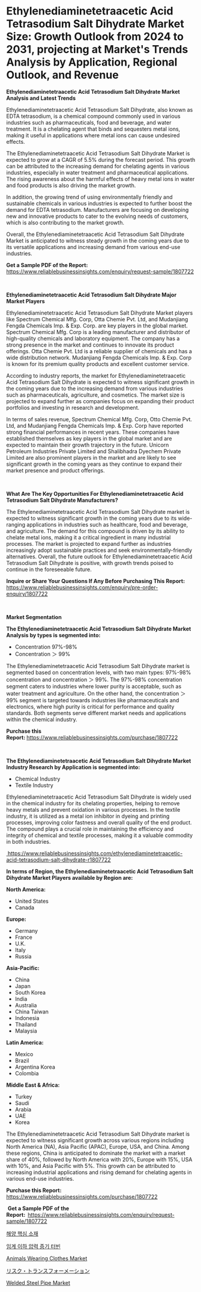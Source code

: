 <p><h1>Ethylenediaminetetraacetic Acid Tetrasodium Salt Dihydrate Market Size: Growth Outlook from 2024 to 2031, projecting at Market's Trends Analysis by Application, Regional Outlook, and Revenue</h1></p><p><strong>Ethylenediaminetetraacetic Acid Tetrasodium Salt Dihydrate Market Analysis and Latest Trends</strong></p>
<p><p>Ethylenediaminetetraacetic Acid Tetrasodium Salt Dihydrate, also known as EDTA tetrasodium, is a chemical compound commonly used in various industries such as pharmaceuticals, food and beverage, and water treatment. It is a chelating agent that binds and sequesters metal ions, making it useful in applications where metal ions can cause undesired effects.</p><p>The Ethylenediaminetetraacetic Acid Tetrasodium Salt Dihydrate Market is expected to grow at a CAGR of 5.5% during the forecast period. This growth can be attributed to the increasing demand for chelating agents in various industries, especially in water treatment and pharmaceutical applications. The rising awareness about the harmful effects of heavy metal ions in water and food products is also driving the market growth.</p><p>In addition, the growing trend of using environmentally friendly and sustainable chemicals in various industries is expected to further boost the demand for EDTA tetrasodium. Manufacturers are focusing on developing new and innovative products to cater to the evolving needs of customers, which is also contributing to the market growth.</p><p>Overall, the Ethylenediaminetetraacetic Acid Tetrasodium Salt Dihydrate Market is anticipated to witness steady growth in the coming years due to its versatile applications and increasing demand from various end-use industries.</p></p>
<p><strong>Get a Sample PDF of the Report:&nbsp;</strong> <a href="https://www.reliablebusinessinsights.com/enquiry/request-sample/1807722">https://www.reliablebusinessinsights.com/enquiry/request-sample/1807722</a></p>
<p>&nbsp;</p>
<p><strong>Ethylenediaminetetraacetic Acid Tetrasodium Salt Dihydrate Major Market Players</strong></p>
<p><p>Ethylenediaminetetraacetic Acid Tetrasodium Salt Dihydrate Market players like Spectrum Chemical Mfg. Corp, Otta Chemie Pvt. Ltd, and Mudanjiang Fengda Chemicals Imp. & Exp. Corp. are key players in the global market. Spectrum Chemical Mfg. Corp is a leading manufacturer and distributor of high-quality chemicals and laboratory equipment. The company has a strong presence in the market and continues to innovate its product offerings. Otta Chemie Pvt. Ltd is a reliable supplier of chemicals and has a wide distribution network. Mudanjiang Fengda Chemicals Imp. & Exp. Corp is known for its premium quality products and excellent customer service.</p><p>According to industry reports, the market for Ethylenediaminetetraacetic Acid Tetrasodium Salt Dihydrate is expected to witness significant growth in the coming years due to the increasing demand from various industries such as pharmaceuticals, agriculture, and cosmetics. The market size is projected to expand further as companies focus on expanding their product portfolios and investing in research and development.</p><p>In terms of sales revenue, Spectrum Chemical Mfg. Corp, Otto Chemie Pvt. Ltd, and Mudanjiang Fengda Chemicals Imp. & Exp. Corp have reported strong financial performances in recent years. These companies have established themselves as key players in the global market and are expected to maintain their growth trajectory in the future. Unicorn Petroleum Industries Private Limited and Shalibhadra Dyechem Private Limited are also prominent players in the market and are likely to see significant growth in the coming years as they continue to expand their market presence and product offerings.</p></p>
<p>&nbsp;</p>
<p><strong>What Are The Key Opportunities For Ethylenediaminetetraacetic Acid Tetrasodium Salt Dihydrate Manufacturers?</strong></p>
<p><p>The Ethylenediaminetetraacetic Acid Tetrasodium Salt Dihydrate market is expected to witness significant growth in the coming years due to its wide-ranging applications in industries such as healthcare, food and beverage, and agriculture. The demand for this compound is driven by its ability to chelate metal ions, making it a critical ingredient in many industrial processes. The market is projected to expand further as industries increasingly adopt sustainable practices and seek environmentally-friendly alternatives. Overall, the future outlook for Ethylenediaminetetraacetic Acid Tetrasodium Salt Dihydrate is positive, with growth trends poised to continue in the foreseeable future.</p></p>
<p><strong>Inquire or Share Your Questions If Any Before Purchasing This Report:</strong> <a href="https://www.reliablebusinessinsights.com/enquiry/pre-order-enquiry/1807722">https://www.reliablebusinessinsights.com/enquiry/pre-order-enquiry/1807722</a></p>
<p>&nbsp;</p>
<p><strong>Market Segmentation</strong></p>
<p><strong>The Ethylenediaminetetraacetic Acid Tetrasodium Salt Dihydrate Market Analysis by types is segmented into:</strong></p>
<p><ul><li>Concentration 97%-98%</li><li>Concentration ＞ 99%</li></ul></p>
<p><p>The Ethylenediaminetetraacetic Acid Tetrasodium Salt Dihydrate market is segmented based on concentration levels, with two main types: 97%-98% concentration and concentration ＞ 99%. The 97%-98% concentration segment caters to industries where lower purity is acceptable, such as water treatment and agriculture. On the other hand, the concentration ＞ 99% segment is targeted towards industries like pharmaceuticals and electronics, where high purity is critical for performance and quality standards. Both segments serve different market needs and applications within the chemical industry.</p></p>
<p><strong>Purchase this Report:&nbsp;</strong><a href="https://www.reliablebusinessinsights.com/purchase/1807722">https://www.reliablebusinessinsights.com/purchase/1807722</a></p>
<p>&nbsp;</p>
<p><strong>The Ethylenediaminetetraacetic Acid Tetrasodium Salt Dihydrate Market Industry Research by Application is segmented into:</strong></p>
<p><ul><li>Chemical Industry</li><li>Textile Industry</li></ul></p>
<p><p>Ethylenediaminetetraacetic Acid Tetrasodium Salt Dihydrate is widely used in the chemical industry for its chelating properties, helping to remove heavy metals and prevent oxidation in various processes. In the textile industry, it is utilized as a metal ion inhibitor in dyeing and printing processes, improving color fastness and overall quality of the end product. The compound plays a crucial role in maintaining the efficiency and integrity of chemical and textile processes, making it a valuable commodity in both industries.</p></p>
<p><a href="https://www.reliablebusinessinsights.com/ethylenediaminetetraacetic-acid-tetrasodium-salt-dihydrate-r1807722">&nbsp;https://www.reliablebusinessinsights.com/ethylenediaminetetraacetic-acid-tetrasodium-salt-dihydrate-r1807722</a></p>
<p><strong>In terms of Region, the Ethylenediaminetetraacetic Acid Tetrasodium Salt Dihydrate Market Players available by Region are:</strong></p>
<p>
    <p> <strong> North America: </strong>
        <ul>
            <li>United States</li>
            <li>Canada</li>
        </ul>
        </p> 
    <p> <strong> Europe: </strong>
        <ul>
            <li>Germany</li>
            <li>France</li>
            <li>U.K.</li>
            <li>Italy</li>
            <li>Russia</li>
        </ul>
        </p> 
    <p> <strong> Asia-Pacific: </strong>
        <ul>
            <li>China</li>
            <li>Japan</li>
            <li>South Korea</li>
            <li>India</li>
            <li>Australia</li>
            <li>China Taiwan</li>
            <li>Indonesia</li>
            <li>Thailand</li>
            <li>Malaysia</li>
        </ul>
        </p> 
    <p> <strong> Latin America: </strong>
        <ul>
            <li>Mexico</li>
            <li>Brazil</li>
            <li>Argentina Korea</li>
            <li>Colombia</li>
        </ul>
        </p> 
    <p> <strong> Middle East & Africa: </strong>
        <ul>
            <li>Turkey</li>
            <li>Saudi</li>
            <li>Arabia</li>
            <li>UAE</li>
            <li>Korea</li>
        </ul>
    </p>
    </p>
<p><p>The Ethylenediaminetetraacetic Acid Tetrasodium Salt Dihydrate market is expected to witness significant growth across various regions including North America (NA), Asia Pacific (APAC), Europe, USA, and China. Among these regions, China is anticipated to dominate the market with a market share of 40%, followed by North America with 20%, Europe with 15%, USA with 10%, and Asia Pacific with 5%. This growth can be attributed to increasing industrial applications and rising demand for chelating agents in various end-use industries.</p></p>
<p><strong>Purchase this Report: </strong><a href="https://www.reliablebusinessinsights.com/purchase/1807722">https://www.reliablebusinessinsights.com/purchase/1807722</a></p>
<p>&nbsp;<strong>Get a Sample PDF of the Report:&nbsp;&nbsp;</strong><a href="https://www.reliablebusinessinsights.com/enquiry/request-sample/1807722">https://www.reliablebusinessinsights.com/enquiry/request-sample/1807722</a></p>
<p><strong></strong></p>
<p><p><a href="https://medium.com/@larryanana1_81059/%ED%95%B4%EC%96%91-%EC%BD%94%EC%96%B4-%EC%9E%AC%EB%A3%8C-%EC%8B%9C%EC%9E%A5-%EC%A0%90%EC%9C%A0%EC%9C%A8-%EB%B3%80%ED%99%94-%EB%B0%8F-%EC%8B%9C%EC%9E%A5-%EC%84%B1%EC%9E%A5-%EB%8F%99%ED%96%A5-2024%EB%85%84-2031%EB%85%84-690477917ea3">해양 핵심 소재</a></p><p><a href="https://medium.com/@audrinaxcode_20218/%EC%84%9C%EB%B8%8C%ED%81%AC%EB%A6%AC%ED%8B%B0%EC%BB%AC-%EC%95%95%EB%A0%A5-%EC%8A%A4%ED%8C%80-%ED%84%B0%EB%B9%88-%EC%8B%9C%EC%9E%A5-%EA%B2%BD%EC%9F%81-%EB%B6%84%EC%84%9D-%EC%8B%9C%EC%9E%A5-%EB%8F%99%ED%96%A5-%EB%B0%8F-2031%EB%85%84%EA%B9%8C%EC%A7%80%EC%9D%98-%EC%98%88%EC%B8%A1-2a0f2a018d9d">임계 이하 압력 증기 터빈</a></p><p><a href="https://www.linkedin.com/pulse/in-depth-analysis-global-animals-wearing-clothes-market-scope-l6e1e?trackingId=2k1pSD1pOJR9uNaI2FDkuw%3D%3D">Animals Wearing Clothes Market</a></p><p><a href="https://medium.com/@saplakhanom821/%E3%83%AA%E3%82%B9%E3%82%AF%E5%A4%89%E6%8F%9B%E5%B8%82%E5%A0%B4%E3%81%AE%E5%88%86%E6%9E%90-%E3%82%B0%E3%83%AD%E3%83%BC%E3%83%90%E3%83%AB%E7%94%A3%E6%A5%AD%E3%81%AE%E8%A6%8B%E9%80%9A%E3%81%97%E3%81%A8%E4%BA%88%E6%B8%AC-2024%E5%B9%B4%E3%81%8B%E3%82%892031%E5%B9%B4-993c521d32ac">リスク・トランスフォーメーション</a></p><p><a href="https://www.linkedin.com/pulse/welded-steel-pipe-market-analysis-report-global-insights-region-yszjc?trackingId=x8RFLpZrhUvn%2FLjuTbdExA%3D%3D">Welded Steel Pipe Market</a></p></p>